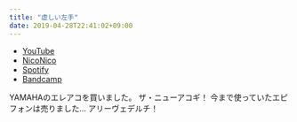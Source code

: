 ```yaml
---
title: "虚しい左手"
date: 2019-04-28T22:41:02+09:00
---
```


- [YouTube](https://www.youtube.com/watch?7AilLXBtRN8)
- [NicoNico](https://nico.ms/sm35041126)
- [Spotify](https://open.spotify.com/track/6cp5UW0SjK32lLHBgQYmex)
- [Bandcamp](https://mikirihasshap.bandcamp.com/track/--120)

YAMAHAのエレアコを買いました。 ザ・ニューアコギ！ 今まで使っていたエピフォンは売りました… アリーヴェデルチ！
